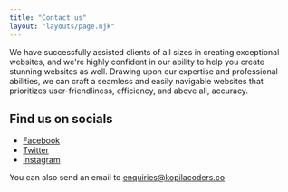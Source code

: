 ```yaml
---
title: "Contact us"
layout: "layouts/page.njk"
---
```


We have successfully assisted clients of all sizes in creating exceptional websites, and we're highly confident in our ability to help you create stunning websites as well. Drawing upon our expertise and professional abilities, we can craft a seamless and easily navigable websites that prioritizes user-friendliness, efficiency, and above all, accuracy.

## Find us on socials

- [Facebook](https://facebook.com/kopilacoders)
- [Twitter](https://twitter.com/kopilacoders)
- [Instagram](https://instagram.com/kopilacoders)

You can also send an email to [enquiries@kopilacoders.co](mailto:enquiries@kopilacoders.co)
